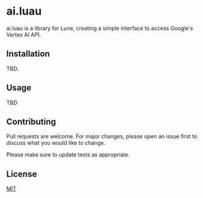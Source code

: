 # ai.luau

ai.luau is a library for Lune, creating a simple interface to access Google's Vertex AI API.

## Installation

TBD.

## Usage

TBD

## Contributing

Pull requests are welcome. For major changes, please open an issue first
to discuss what you would like to change.

Please make sure to update tests as appropriate.

## License

[MIT](https://choosealicense.com/licenses/mit/)
